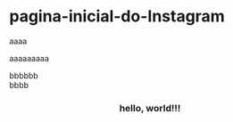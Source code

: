 # pagina-inicial-do-Instagram


<p>aaaa<p/> aaaaaaaaa


bbbbbb <br> bbbb

<h3><center>hello, world!!!</center><h3/>
